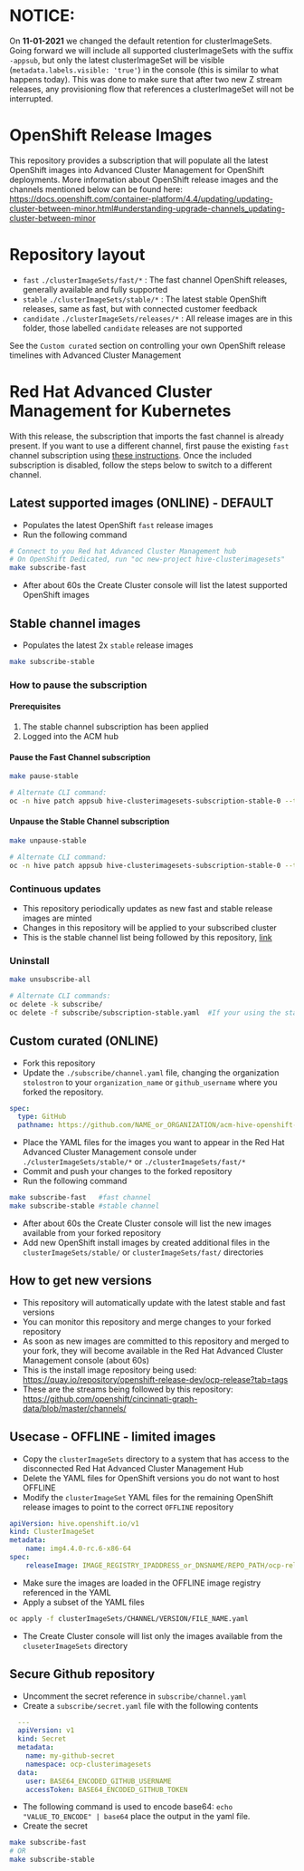 # NOTICE:
On **11-01-2021** we changed the default retention for clusterImageSets. Going forward we will include all supported clusterImageSets with the suffix `-appsub`, but only the latest clusterImageSet will be visible (`metadata.labels.visible: 'true'`) in the console (this is similar to what happens today). This was done to make sure that after two new Z stream releases, any provisioning flow that references a clusterImageSet will not be interrupted. 

# OpenShift Release Images
This repository provides a subscription that will populate all the latest OpenShift images into Advanced Cluster Management for OpenShift deployments. More information about OpenShift release images and the channels mentioned below can be found here: https://docs.openshift.com/container-platform/4.4/updating/updating-cluster-between-minor.html#understanding-upgrade-channels_updating-cluster-between-minor

# Repository layout
- `fast` `./clusterImageSets/fast/*` : The fast channel OpenShift releases, generally available and fully supported
- `stable` `./clusterImageSets/stable/*` : The latest stable OpenShift releases, same as fast, but with connected customer feedback
- `candidate` `./clusterImageSets/releases/*` : All release images are in this folder, those labelled `candidate` releases are not supported

See the `Custom curated` section on controlling your own OpenShift release timelines with Advanced Cluster Management

# Red Hat Advanced Cluster Management for Kubernetes
With this release, the subscription that imports the fast channel is already present. If you want to use a different channel, first pause the existing `fast` channel subscription using [these instructions](https://github.com/stolostron/rhacm-docs/blob/2.3_stage/clusters/release_images.adoc). Once the included subscription is disabled, follow the steps below to switch to a different channel.

## Latest supported images (ONLINE) - DEFAULT
- Populates the latest OpenShift `fast` release images
- Run the following command
```bash
# Connect to you Red hat Advanced Cluster Management hub
# On OpenShift Dedicated, run "oc new-project hive-clusterimagesets"
make subscribe-fast
```
- After about 60s the Create Cluster console will list the latest supported OpenShift images
## Stable channel images
- Populates the latest 2x `stable` release images
```bash
make subscribe-stable
```

### How to pause the subscription
#### Prerequisites
1. The stable channel subscription has been applied
2. Logged into the ACM hub
#### Pause the Fast Channel subscription
```bash
make pause-stable

# Alternate CLI command:
oc -n hive patch appsub hive-clusterimagesets-subscription-stable-0 --type='json' -p='[{"op":"replace","path": "/metadata/labels/subscription-pause","value":"true"}]'
```
#### Unpause the Stable Channel subscription
```bash
make unpause-stable

# Alternate CLI command:
oc -n hive patch appsub hive-clusterimagesets-subscription-stable-0 --type='json' -p='[{"op":"replace","path": "/metadata/labels/subscription-pause","value":"false"}]'
```

### Continuous updates
- This repository periodically updates as new fast and stable release images are minted
- Changes in this repository will be applied to your subscribed cluster
- This is the stable channel list being followed by this repository, [link](https://github.com/openshift/cincinnati-graph-data/blob/master/channels/stable-4.3.yaml)

### Uninstall
```bash
make unsubscribe-all

# Alternate CLI commands:
oc delete -k subscribe/
oc delete -f subscribe/subscription-stable.yaml  #If your using the stable channel
```

## Custom curated (ONLINE)
- Fork this repository
- Update the `./subscribe/channel.yaml` file, changing the organization `stolostron` to your `organization_name` or `github_username` where you forked the repository.
```yaml
spec:
  type: GitHub
  pathname: https://github.com/NAME_or_ORGANIZATION/acm-hive-openshift-versions.git
```
- Place the YAML files for the images you want to appear in the Red Hat Advanced Cluster Management console under `./clusterImageSets/stable/*` or `./clusterImageSets/fast/*`
- Commit and push your changes to the forked repository
- Run the following command
```bash
make subscribe-fast   #fast channel
make subscribe-stable #stable channel
```
- After about 60s the Create Cluster console will list the new images available from your forked repository
- Add new OpenShift install images by created additional files in the `clusterImageSets/stable/` or `clusterImageSets/fast/` directories

## How to get new versions
- This repository will automatically update with the latest stable and fast versions
- You can monitor this repository and merge changes to your forked repository
- As soon as new images are committed to this repository and merged to your fork, they will become available in the Red Hat Advanced Cluster Management console (about 60s)
- This is the install image repository being used: https://quay.io/repository/openshift-release-dev/ocp-release?tab=tags
- These are the streams being followed by this repository: https://github.com/openshift/cincinnati-graph-data/blob/master/channels/

## Usecase - OFFLINE - limited images
- Copy the `clusterImageSets` directory to a system that has access to the disconnected Red Hat Advanced Cluster Management Hub
- Delete the YAML files for OpenShift versions you do not want to host OFFLINE
- Modify the `clusterImageSet` YAML files for the remaining OpenShift release images to point to the correct `OFFLINE` repository
```yaml
apiVersion: hive.openshift.io/v1
kind: ClusterImageSet
metadata:
    name: img4.4.0-rc.6-x86-64
spec:
    releaseImage: IMAGE_REGISTRY_IPADDRESS_or_DNSNAME/REPO_PATH/ocp-release:4.4.0-rc.6-x86_64
```
- Make sure the images are loaded in the OFFLINE image registry referenced in the YAML
- Apply a subset of the YAML files
```bash
oc apply -f clusterImageSets/CHANNEL/VERSION/FILE_NAME.yaml
```
- The Create Cluster console will list only the images available from the `cluseterImageSets` directory

## Secure Github repository
- Uncomment the secret reference in `subscribe/channel.yaml`
- Create a `subscribe/secret.yaml` file with the following contents
```yaml
  ---
  apiVersion: v1
  kind: Secret
  metadata:
    name: my-github-secret
    namespace: ocp-clusterimagesets
  data:
    user: BASE64_ENCODED_GITHUB_USERNAME
    accessToken: BASE64_ENCODED_GITHUB_TOKEN
```
- The following command is used to encode base64: `echo "VALUE_TO_ENCODE" | base64`  place the output in the yaml file.
- Create the secret
```bash
make subscribe-fast
# OR
make subscribe-stable
```
